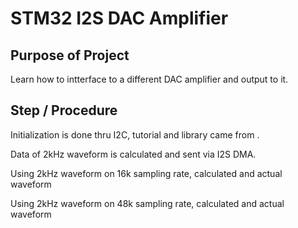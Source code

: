 # STM32 I2S DAC Amplifier

## Purpose of Project

Learn how to intterface to a different DAC amplifier and output to it.

## Step / Procedure

Initialization is done thru I2C, tutorial and library came from .

Data of 2kHz waveform is calculated and sent via I2S DMA.

Using 2kHz waveform on 16k sampling rate, calculated and actual waveform

Using 2kHz waveform on 48k sampling rate, calculated and actual waveform
